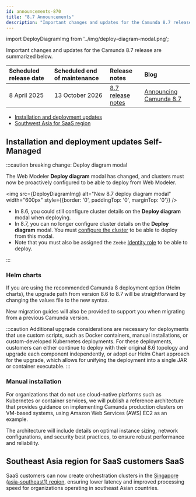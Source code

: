 ```yaml
---
id: announcements-870
title: "8.7 Announcements"
description: "Important changes and updates for the Camunda 8.7 release including deprecation & removal notices."
---
```


import DeployDiagramImg from '../img/deploy-diagram-modal.png';

Important changes and updates for the Camunda 8.7 release are summarized below.

| Scheduled release date | Scheduled end of maintenance | Release notes                                        | Blog                                                                                            |
| :--------------------- | :--------------------------- | :--------------------------------------------------- | :---------------------------------------------------------------------------------------------- |
| 8 April 2025           | 13 October 2026              | [8.7 release notes](/reference/release-notes/870.md) | [Announcing Camunda 8.7](https://camunda.com/blog/2024/11/camunda-8-7-releasing-february-2025/) |

<!--- [Ad-hoc subprocesses](#)
- [Document handling](#)
- [RPA](#)
  - [Fetch RPA resource API](#)
  - [deployResourceAPI for RPA](#) -->

- [Installation and deployment updates](#installation-and-deployment-updates-self-managed)
- [Southwest Asia for SaaS region](#southeast-asia-region-for-saas-customers-saas)

## Installation and deployment updates <span class="badge badge--long" title="This feature affects Self-Managed">Self-Managed</span>

:::caution breaking change: Deploy diagram modal

The Web Modeler **Deploy diagram** modal has changed, and clusters must now be proactively configured to be able to deploy from Web Modeler.

<img src={DeployDiagramImg} alt="New 8.7 deploy diagram modal" width="600px" style={{border: '0', paddingTop: '0', marginTop: '0'}} />

- In 8.6, you could still configure cluster details on the **Deploy diagram** modal when deploying.
- In 8.7, you can no longer configure cluster details on the **Deploy diagram** modal. You must [configure the cluster](/docs/self-managed/modeler/web-modeler/configuration/configuration.md#clusters) to be able to deploy from this modal.
- Note that you must also be assigned the `Zeebe` [Identity role](/docs/self-managed/identity/user-guide/roles/add-assign-role.md) to be able to deploy.

:::

### Helm charts

If you are using the recommended Camunda 8 deployment option (Helm charts), the upgrade path from version 8.6 to 8.7 will be straightforward by changing the values file to the new syntax.

New migration guides will also be provided to support you when migrating from a previous Camunda version.

:::caution
Additional upgrade considerations are necessary for deployments that use custom scripts, such as Docker containers, manual installations, or custom-developed Kubernetes deployments. For these deployments, customers can either continue to deploy with their original 8.6 topology and upgrade each component independently, or adopt our Helm Chart approach for the upgrade, which allows for unifying the deployment into a single JAR or container executable.
:::

### Manual installation

<!-- TBD, pending report back from Immi -->

For organizations that do not use cloud-native platforms such as Kubernetes or container services, we will publish a reference architecture that provides guidance on implementing Camunda production clusters on VM-based systems, using Amazon Web Services (AWS) EC2 as an example.

The architecture will include details on optimal instance sizing, network configurations, and security best practices, to ensure robust performance and reliability.

## Southeast Asia region for SaaS customers <span class="badge badge--long" title="This feature affects SaaS">SaaS</span>

SaaS customers can now create orchestration clusters in the [Singapore (asia-southeast1) region](/reference/regions.md), ensuring lower latency and improved processing speed for organizations operating in southeast Asian countries.
